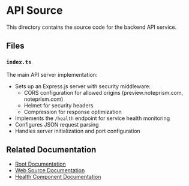 # API Source

This directory contains the source code for the backend API service.

## Files

### `index.ts`
The main API server implementation:
- Sets up an Express.js server with security middleware:
  - CORS configuration for allowed origins (preview.noteprism.com, noteprism.com)
  - Helmet for security headers
  - Compression for response optimization
- Implements the `/health` endpoint for service health monitoring
- Configures JSON request parsing
- Handles server initialization and port configuration

## Related Documentation
- [Root Documentation](../../README.md)
- [Web Source Documentation](../../web/src/README.md)
- [Health Component Documentation](../../web/src/ui/health/README.md) 